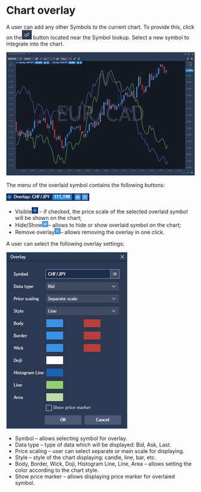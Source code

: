 # Chart overlay

A user can add any other Symbols to the current chart. To provide this, click on the![](../../../.gitbook/assets/2%20%2827%29.png)
button located near the Symbol lookup. Select a new symbol to integrate into the chart.

![](../../../.gitbook/assets/1%20%2849%29.png)


The menu of the overlaid symbol contains the following buttons:

![](../../../.gitbook/assets/3%20%2846%29.png)

* Visible![](../../../.gitbook/assets/4%20%2837%29.png)
  – if checked, the price scale of the selected overlaid symbol will be shown on the chart;
* Hide/Show![](../../../.gitbook/assets/5%20%2823%29.png)– allows to hide or show overlaid symbol on the chart;
* Remove overlay![](../../../.gitbook/assets/6%20%285%29.png)– allows removing the overlay in one click.

A user can select the following overlay settings:

![](../../../.gitbook/assets/7%20%282%29.png)

* Symbol – allows selecting symbol for overlay.
* Data type – type of data which will be displayed: Bid, Ask, Last.
* Price scaling – user can select separate or main scale for displaying.
* Style – style of the chart displaying: candle, line, bar, etc.
* Body, Border, Wick, Doji, Histogram Line, Line, Area – allows setting the color according to the chart style.
* Show price marker – allows displaying price marker for overlaied symbol.



